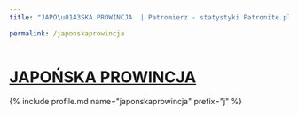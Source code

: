 ```yaml
---
title: "JAPO\u0143SKA PROWINCJA  | Patromierz - statystyki Patronite.pl"

permalink: /japonskaprowincja
---
```


# [JAPOŃSKA PROWINCJA ](https://patronite.pl/japonskaprowincja)

{% include profile.md name="japonskaprowincja" prefix="j" %}
